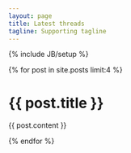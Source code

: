 ```yaml
---
layout: page
title: Latest threads
tagline: Supporting tagline
---
```

{% include JB/setup %}

{% for post in site.posts limit:4 %}
<span><h1>{{ post.title }}</h1></span>
<p>
    {{ post.content }}
</p>
{% endfor %}
